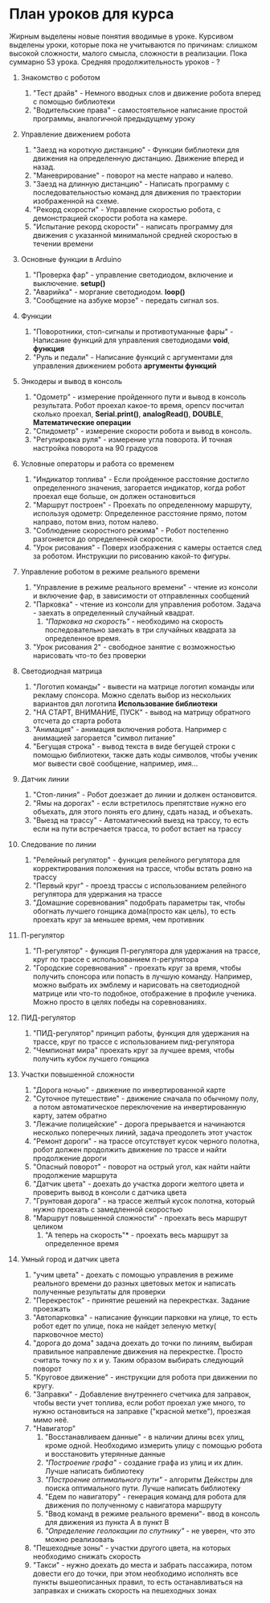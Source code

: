 # План уроков для курса

Жирным выделены новые понятия вводимые в уроке.
Курсивом выделены уроки, которые пока не учитываются по причинам: слишком высокой сложности, малого смысла, сложности в реализации.
Пока суммарно 53 урока. Средняя продолжительность уроков - ?


1. Знакомство с роботом
	1. "Тест драйв" - Немного вводных слов и движение робота вперед с помощью библиотеки
	2. "Водительские права" - самостоятельное написание простой программы, аналогичной предыдущему уроку


2. Управление движением робота
	1. "Заезд на короткую дистанцию" - Функции библиотеки для движения на определенную дистанцию. Движение вперед и назад. 
	2. "Маневрирование" - поворот на месте направо и налево.
	3. "Заезд на длинную дистанцию" - Написать программу с последовательностью команд для движения по траектории изображенной на схеме.
	4. "Рекорд скорости" - Управление скоростью робота, с демонстрацией скорости робота на камере.
	5. "Испытание рекорд скорости" - написать программу для движения с указанной минимальной средней скоростью в течении времени

3. Основные функции в Arduino
	1. "Проверка фар" - управление светодиодом, включение и выключение. **setup()**
	2. "Аварийка" - моргание светодиодом.  **loop()**
	3. "Сообщение на азбуке морзе" - передать сигнал sos. 


4. Функции
	1. "Поворотники, стоп-сигналы и противотуманные фары" - Написание функций для управления светодиодами **void**, **функция**
	2. "Руль и педали" - Написание функций с аргументами для управления движением робота **аргументы функций**

5. Энкодеры и вывод в консоль
	1. "Одометр" - измерение пройденного пути и вывод в консоль результата. Робот проехал какое-то время, opencv посчитал сколько проехал, **Serial.print()**, **analogRead()**, **DOUBLE**, **Математические операции**
	2. "Спидометр" - измерение скорости робота и вывод в консоль.
	3. "Регулировка руля" -  измерение угла поворота. И точная настройка поворота на 90 градусов

6. Условные операторы и работа со временем
	1. "Индикатор топлива" - Если пройденное расстояние достигло определенного значения, загорается индикатор, когда робот проехал еще больше, он должен остановиться
	2. "Маршрут построен" - Проехать по определенному маршруту, используя одометр: Определенное расстояние прямо, потом направо, потом вниз, потом налево.
	3. "Соблюдение скоростного режима" - Робот постепенно разгоняется до определенной скорости.
	4. "Урок рисования" - Поверх изображения с камеры остается след за роботом. Инструкции по рисованию какой-то фигуры.	

7. Управление роботом в режиме реального времени
	1. "Управление в режиме реального времени" - чтение из консоли и включение фар, в зависимости от отправленных сообщений
	2. "Парковка" - чтение из консоли для управления роботом. Задача - заехать в определенный случайный квадрат.	
		1. *"Парковка на скорость"* - необходимо на скорость последовательно заехать в три случайных квадрата за определенное время.	
	3. "Урок рисования 2" - свободное занятие с возможностью нарисовать что-то без проверки

8. Светодиодная матрица
	1. "Логотип команды" - вывести на матрице логотип команды или рекламу спонсора. Можно сделать выбор из нескольких вариантов дял логотипа **Использование библиотеки**
	2. "НА СТАРТ, ВНИМАНИЕ, ПУСК" - вывод на матрицу обратного отсчета до старта робота 
	3. "Анимация" - анимация включения робота. Например с анимацией загорается "символ питание"
	4. "Бегущая строка" - вывод текста в виде бегущей строки с помощью библиотеки, также дать коды символов, чтобы ученик мог вывести своё сообщение, например, имя...

9. Датчик линии
	1. "Стоп-линия" - Робот доезжает до линии и должен остановится. 
	2. "Ямы на дорогах" - если встретилось препятствие нужно  его объехать, для этого понять его длину, сдать назад, и объехать.
	3. "Выезд на трассу" - Автоматический выезд на трассу, то есть если на пути встречается трасса, то робот встает на трассу

10. Следование по линии
	1. "Релейный регулятор" - функция релейного регулятора для корректирования положения на трассе, чтобы встать ровно на трассу
	2. "Первый круг" - проезд трассы с использованием релейного регулятора для удержания на трассе
	3. "Домашние соревнования" подобрать параметры так, чтобы обогнать лучшего гонщика дома(просто как цель), то есть проехать круг за меньшее время, чем противник

11. П-регулятор
	1. "П-регулятор" - функция П-регулятора для удержания на трассе, круг по трассе с использованием п-регулятора
	2. "Городские соревнования" - проехать круг за время, чтобы получить спонсора или попасть в лучшую команду. Например, можно выбрать их эмблему и нарисовать на светодиодной матрице или что-то подобное, отображение в профиле ученика. Можно просто в целях победы на соревнованиях.

12. ПИД-регулятор
	1. "ПИД-регулятор" принцип работы, функция для удержания на трассе, круг по трассе с использованием пид-регулятора
	2. "Чемпионат мира" проехать круг за лучшее время, чтобы получить кубок лучшего гонщика

13. Участки повышенной сложности
	1. "Дорога ночью" - движение по инвертированной карте
	2. "Суточное путешествие" - движение сначала по обычному полу, а потом автоматическое переключение на инвертированную карту, затем обратно
	3. "Лежачие полицейские" - дорога прерывается и начинаются несколько поперечных линий, задача преодолеть этот участок
	4. "Ремонт дороги" - на трассе отсутствует кусок черного полотна, робот должен продолжить движение по трассе и найти продолжение дороги
	5. "Опасный поворот" - поворот на острый угол, как найти найти продолжение маршрута
	6. "Датчик цвета" - доехать до участка дороги желтого цвета и проверить вывод в консоли с датчика цвета
	7. "Грунтовая дорога" - на трассе желтый кусок полотна, который нужно проехать с замедленной скоростью
	8. "Маршрут повышенной сложности" - проехать весь маршрут целиком
		1. "А теперь на скорость"* - проехать весь маршрут за определенное время


14. Умный город и датчик цвета
	1. "учим цвета" - доехать с помощью управления в режиме реального времени до разных цветовых меток и написать полученные результаты для проверки
	2. "Перекресток" - принятие решений на перекрестках. Задание проезжать  
	3. "Автопарковка" - написание функции парковки на улице, то есть робот едет по улице, пока не найдет зеленую метку( парковочное место)
	4. "дорога до дома" задача доехать до точки по линиям, выбирая правильное направление движения на перекрестке. Просто считать точку по x и y. Таким образом выбирать следующий поворот
	5. "Круговое движение" - инструкции для робота при движении по кругу.
	6. "Заправки" - Добавление внутреннего счетчика для заправок, чтобы вести учет топлива, если робот проехал уже много, то нужно остановиться на заправке ("красной метке"), проезжая мимо неё.
	7. "Навигатор"
		1. "Восстанавливаем данные" - в наличии длины всех улиц, кроме одной. Необходимо измерить улицу с помощью робота и восстановить утерянные данные
		2. *"Построение графа"* - создание графа из улиц и их длин. Лучше написать библиотеку
		3. *"Построение оптимального пути"* - алгоритм Дейкстры для поиска оптимального пути. Лучше написать библиотеку
		4. "Едем по навигатору" - генерация команд для робота для движения по полученному с навигатора маршруту
		5. "Ввод команд в режиме реального времени"- ввод в консоль для движения из пункта A в пункт B
		6. *"Определение геолокации по спутнику"* -  не уверен, что это можно реализовать
	8. "Пешеходные зоны" - участки другого цвета, на которых необходимо снижать скорость
	9. "Такси" - нужно доехать до места и забрать пассажира, потом довести его до точки, при этом необходимо исполнять все пункты вышеописанных правил, то есть останавливаться на заправках и снижать скорость на пешеходных зонах
	   
